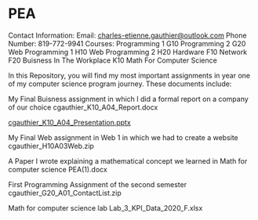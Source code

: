 # PEA
Contact Information:
Email: charles-etienne.gauthier@outlook.com
Phone Number: 819-772-9941
Courses:
Programming 1 G10
Programming 2 G20
Web Programming 1 H10
Web Programming 2 H20
Hardware F10
Network F20
Buisness In The Workplace K10
Math For Computer Science

In this Repository, you will find my most important assignments in year one of my computer science program journey.
These documents include:

My Final Buisness assignment in which I did a formal report on a company of our choice
cgauthier_K10_A04_Report.docx

[cgauthier_K10_A04_Presentation.pptx](https://github.com/charlesGOAT/PEA/blob/main/cgauthier_K10_A04_Presentation.pptx)

My Final Web assignment in Web 1 in which we had to create a website
cgauthier_H10A03Web.zip

A Paper I wrote explaining a mathematical concept we learned in Math for computer science
PEA(1).docx

First Programming Assignment of the second semester
cgauthier_G20_A01_ContactList.zip

Math for computer science lab
Lab_3_KPI_Data_2020_F.xlsx
